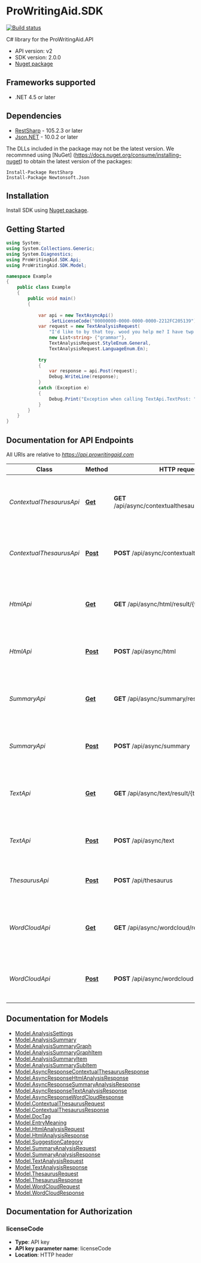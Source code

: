 # ProWritingAid.SDK

[![Build status](https://ci.appveyor.com/api/projects/status/uw618e4sbv978jwg?svg=true)](https://ci.appveyor.com/project/prowriting/prowritingaid-csharp)

C# library for the ProWritingAid.API

- API version: v2
- SDK version: 2.0.0
- [Nuget package](https://www.nuget.org/packages/ProWritingAid.SDK/)

## Frameworks supported
- .NET 4.5 or later

## Dependencies
- [RestSharp](https://www.nuget.org/packages/RestSharp) - 105.2.3 or later
- [Json.NET](https://www.nuget.org/packages/Newtonsoft.Json/) - 10.0.2 or later

The DLLs included in the package may not be the latest version. We recommned using [NuGet] (https://docs.nuget.org/consume/installing-nuget) to obtain the latest version of the packages:
```
Install-Package RestSharp
Install-Package Newtonsoft.Json
```

## Installation
Install SDK using [Nuget package](https://www.nuget.org/packages/ProWritingAid.SDK/).

## Getting Started

```csharp
using System;
using System.Collections.Generic;
using System.Diagnostics;
using ProWritingAid.SDK.Api;
using ProWritingAid.SDK.Model;

namespace Example
{
    public class Example
    {
        public void main()
        {
                
            var api = new TextAsyncApi()
                .SetLicenseCode("00000000-0000-0000-0000-2212FC205139");
            var request = new TextAnalysisRequest(
                "I'd like to by that toy. wood you help me? I have twp more brothers.",
                new List<string> {"grammar"},
                TextAnalysisRequest.StyleEnum.General,
                TextAnalysisRequest.LanguageEnum.En); 
    
            try
            {
                var response = api.Post(request);
                Debug.WriteLine(response);
            }
            catch (Exception e)
            {
                Debug.Print("Exception when calling TextApi.TextPost: " + e.Message );
            }
        }
    }
}
```

<a name="documentation-for-api-endpoints"></a>
## Documentation for API Endpoints

All URIs are relative to *https://api.prowritingaid.com*

Class | Method | HTTP request | Description
------------ | ------------- | ------------- | -------------
*ContextualThesaurusApi* | [**Get**](docs/ContextualThesaurusApi.md#get) | **GET** /api/async/contextualthesaurus/result/{taskId} | Tries to get the result of a request using the task id of the request-
*ContextualThesaurusApi* | [**Post**](docs/ContextualThesaurusApi.md#post) | **POST** /api/async/contextualthesaurus | Analyses text and returns contextual thesaurus entries-
*HtmlApi* | [**Get**](docs/HtmlApi.md#get) | **GET** /api/async/html/result/{taskId} | Tries to get the result of a request using the task id of the request-
*HtmlApi* | [**Post**](docs/HtmlApi.md#post) | **POST** /api/async/html | Analyses HTML and adds suggestion tags to it-
*SummaryApi* | [**Get**](docs/SummaryApi.md#get) | **GET** /api/async/summary/result/{taskId} | Tries to get the result of a request using the task id of the request-
*SummaryApi* | [**Post**](docs/SummaryApi.md#post) | **POST** /api/async/summary | Gets the summary analysis of a document-
*TextApi* | [**Get**](docs/TextApi.md#get) | **GET** /api/async/text/result/{taskId} | Tries to get the result of a request using the task id of the request-
*TextApi* | [**Post**](docs/TextApi.md#post) | **POST** /api/async/text | Analyses html and adds suggestions tags to it-
*ThesaurusApi* | [**Post**](docs/ThesaurusApi.md#post) | **POST** /api/thesaurus | Returns the thesaurus entries for a specific word-
*WordCloudApi* | [**Get**](docs/WordCloudApi.md#get) | **GET** /api/async/wordcloud/result/{taskId} | Tries to get the result of a request using the task id of the request-
*WordCloudApi* | [**Post**](docs/WordCloudApi.md#post) | **POST** /api/async/wordcloud | Analyses text and returns a word cloud (as an image)-


<a name="documentation-for-models"></a>
## Documentation for Models

 - [Model.AnalysisSettings](docs/AnalysisSettings.md)
 - [Model.AnalysisSummary](docs/AnalysisSummary.md)
 - [Model.AnalysisSummaryGraph](docs/AnalysisSummaryGraph.md)
 - [Model.AnalysisSummaryGraphItem](docs/AnalysisSummaryGraphItem.md)
 - [Model.AnalysisSummaryItem](docs/AnalysisSummaryItem.md)
 - [Model.AnalysisSummarySubItem](docs/AnalysisSummarySubItem.md)
 - [Model.AsyncResponseContextualThesaurusResponse](docs/AsyncResponseContextualThesaurusResponse.md)
 - [Model.AsyncResponseHtmlAnalysisResponse](docs/AsyncResponseHtmlAnalysisResponse.md)
 - [Model.AsyncResponseSummaryAnalysisResponse](docs/AsyncResponseSummaryAnalysisResponse.md)
 - [Model.AsyncResponseTextAnalysisResponse](docs/AsyncResponseTextAnalysisResponse.md)
 - [Model.AsyncResponseWordCloudResponse](docs/AsyncResponseWordCloudResponse.md)
 - [Model.ContextualThesaurusRequest](docs/ContextualThesaurusRequest.md)
 - [Model.ContextualThesaurusResponse](docs/ContextualThesaurusResponse.md)
 - [Model.DocTag](docs/DocTag.md)
 - [Model.EntryMeaning](docs/EntryMeaning.md)
 - [Model.HtmlAnalysisRequest](docs/HtmlAnalysisRequest.md)
 - [Model.HtmlAnalysisResponse](docs/HtmlAnalysisResponse.md)
 - [Model.SuggestionCategory](docs/SuggestionCategory.md)
 - [Model.SummaryAnalysisRequest](docs/SummaryAnalysisRequest.md)
 - [Model.SummaryAnalysisResponse](docs/SummaryAnalysisResponse.md)
 - [Model.TextAnalysisRequest](docs/TextAnalysisRequest.md)
 - [Model.TextAnalysisResponse](docs/TextAnalysisResponse.md)
 - [Model.ThesaurusRequest](docs/ThesaurusRequest.md)
 - [Model.ThesaurusResponse](docs/ThesaurusResponse.md)
 - [Model.WordCloudRequest](docs/WordCloudRequest.md)
 - [Model.WordCloudResponse](docs/WordCloudResponse.md)


<a name="documentation-for-authorization"></a>
## Documentation for Authorization

<a name="licenseCode"></a>
### licenseCode

- **Type**: API key
- **API key parameter name**: licenseCode
- **Location**: HTTP header

